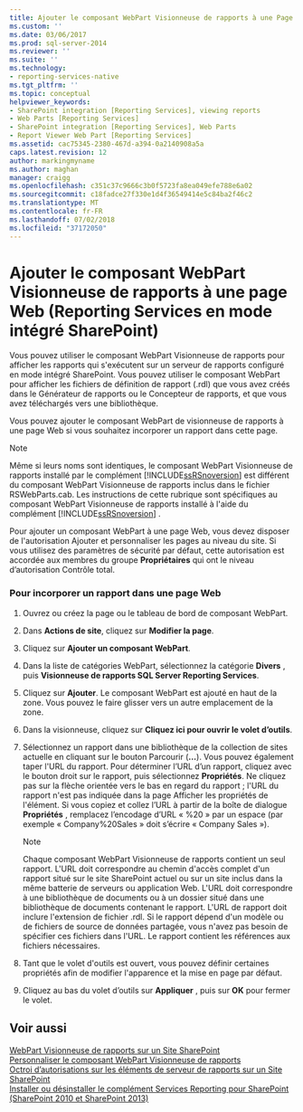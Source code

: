 ```yaml
---
title: Ajouter le composant WebPart Visionneuse de rapports à une Page Web (Reporting Services en Mode intégré SharePoint) | Microsoft Docs
ms.custom: ''
ms.date: 03/06/2017
ms.prod: sql-server-2014
ms.reviewer: ''
ms.suite: ''
ms.technology:
- reporting-services-native
ms.tgt_pltfrm: ''
ms.topic: conceptual
helpviewer_keywords:
- SharePoint integration [Reporting Services], viewing reports
- Web Parts [Reporting Services]
- SharePoint integration [Reporting Services], Web Parts
- Report Viewer Web Part [Reporting Services]
ms.assetid: cac75345-2380-467d-a394-0a2140908a5a
caps.latest.revision: 12
author: markingmyname
ms.author: maghan
manager: craigg
ms.openlocfilehash: c351c37c9666c3b0f5723fa8ea049efe788e6a02
ms.sourcegitcommit: c18fadce27f330e1d4f36549414e5c84ba2f46c2
ms.translationtype: MT
ms.contentlocale: fr-FR
ms.lasthandoff: 07/02/2018
ms.locfileid: "37172050"
---
```

# <a name="add-the-report-viewer-web-part-to-a-web-page-reporting-services-in-sharepoint-integrated-mode"></a>Ajouter le composant WebPart Visionneuse de rapports à une page Web (Reporting Services en mode intégré SharePoint)
  Vous pouvez utiliser le composant WebPart Visionneuse de rapports pour afficher les rapports qui s'exécutent sur un serveur de rapports configuré en mode intégré SharePoint. Vous pouvez utiliser le composant WebPart pour afficher les fichiers de définition de rapport (.rdl) que vous avez créés dans le Générateur de rapports ou le Concepteur de rapports, et que vous avez téléchargés vers une bibliothèque.  
  
 Vous pouvez ajouter le composant WebPart de visionneuse de rapports à une page Web si vous souhaitez incorporer un rapport dans cette page.  
  
> [!NOTE]  
>  Même si leurs noms sont identiques, le composant WebPart Visionneuse de rapports installé par le complément [!INCLUDE[ssRSnoversion](../../includes/ssrsnoversion-md.md)] est différent du composant WebPart Visionneuse de rapports inclus dans le fichier RSWebParts.cab. Les instructions de cette rubrique sont spécifiques au composant WebPart Visionneuse de rapports installé à l'aide du complément [!INCLUDE[ssRSnoversion](../../includes/ssrsnoversion-md.md)] .  
  
 Pour ajouter un composant WebPart à une page Web, vous devez disposer de l'autorisation Ajouter et personnaliser les pages au niveau du site. Si vous utilisez des paramètres de sécurité par défaut, cette autorisation est accordée aux membres du groupe **Propriétaires** qui ont le niveau d’autorisation Contrôle total.  
  
### <a name="to-embed-a-report-in-a-web-page"></a>Pour incorporer un rapport dans une page Web  
  
1.  Ouvrez ou créez la page ou le tableau de bord de composant WebPart.  
  
2.  Dans **Actions de site**, cliquez sur **Modifier la page**.  
  
3.  Cliquez sur **Ajouter un composant WebPart**.  
  
4.  Dans la liste de catégories WebPart, sélectionnez la catégorie **Divers** , puis **Visionneuse de rapports SQL Server Reporting Services**.  
  
5.  Cliquez sur **Ajouter**. Le composant WebPart est ajouté en haut de la zone. Vous pouvez le faire glisser vers un autre emplacement de la zone.  
  
6.  Dans la visionneuse, cliquez sur **Cliquez ici pour ouvrir le volet d’outils**.  
  
7.  Sélectionnez un rapport dans une bibliothèque de la collection de sites actuelle en cliquant sur le bouton Parcourir (**...**). Vous pouvez également taper l'URL du rapport. Pour déterminer l’URL d’un rapport, cliquez avec le bouton droit sur le rapport, puis sélectionnez **Propriétés**. Ne cliquez pas sur la flèche orientée vers le bas en regard du rapport ; l'URL du rapport n'est pas indiquée dans la page Afficher les propriétés de l'élément. Si vous copiez et collez l’URL à partir de la boîte de dialogue **Propriétés** , remplacez l’encodage d’URL « %20 » par un espace (par exemple « Company%20Sales » doit s’écrire « Company Sales »).  
  
    > [!NOTE]  
    >  Chaque composant WebPart Visionneuse de rapports contient un seul rapport. L'URL doit correspondre au chemin d'accès complet d'un rapport situé sur le site SharePoint actuel ou sur un site inclus dans la même batterie de serveurs ou application Web. L'URL doit correspondre à une bibliothèque de documents ou à un dossier situé dans une bibliothèque de documents contenant le rapport. L'URL de rapport doit inclure l'extension de fichier .rdl. Si le rapport dépend d'un modèle ou de fichiers de source de données partagée, vous n'avez pas besoin de spécifier ces fichiers dans l'URL. Le rapport contient les références aux fichiers nécessaires.  
  
8.  Tant que le volet d'outils est ouvert, vous pouvez définir certaines propriétés afin de modifier l'apparence et la mise en page par défaut.  
  
9. Cliquez au bas du volet d’outils sur **Appliquer** , puis sur **OK** pour fermer le volet.  
  
## <a name="see-also"></a>Voir aussi  
 [WebPart Visionneuse de rapports sur un Site SharePoint](../report-viewer-web-part-on-a-sharepoint-site.md)   
 [Personnaliser le composant WebPart Visionneuse de rapports](../customize-the-report-viewer-web-part.md)   
 [Octroi d’autorisations sur les éléments de serveur de rapports sur un Site SharePoint](../security/granting-permissions-on-report-server-items-on-a-sharepoint-site.md)   
 [Installer ou désinstaller le complément Services Reporting pour SharePoint &#40;SharePoint 2010 et SharePoint 2013&#41;](../install-windows/install-or-uninstall-the-reporting-services-add-in-for-sharepoint.md)  
  
  
